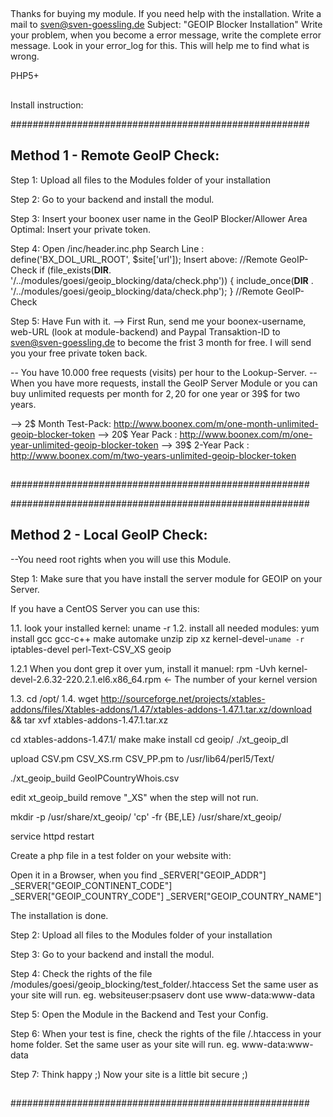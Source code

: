 ## 
Thanks for buying my module.
If you need help with the installation. Write a mail to sven@sven-goessling.de Subject: "GEOIP Blocker Installation" 
Write your problem, when you become a error message, write the complete error message. Look in your error_log for this.
This will help me to find what is wrong.

PHP5+ 

##

Install instruction: 

######################################################
## Method 1 - Remote GeoIP Check:
Step 1:
Upload all files to the Modules folder of your installation

Step 2: Go to your backend and install the modul.

Step 3: Insert your boonex user name in the GeoIP Blocker/Allower Area 
Optimal: Insert your private token.

Step 4:
Open /inc/header.inc.php 
Search Line : define('BX_DOL_URL_ROOT', $site['url']);
Insert above:
//Remote GeoIP-Check
if (file_exists(__DIR__. '/../modules/goesi/geoip_blocking/data/check.php')) {
	include_once(__DIR__ . '/../modules/goesi/geoip_blocking/data/check.php');
}
//Remote GeoIP-Check

Step 5: Have Fun with it.
--> First Run, send me your boonex-username, web-URL (look at module-backend) and Paypal Transaktion-ID to sven@sven-goessling.de to become the frist 3 month for free.
    I will send you your free private token back.

-- You have 10.000 free requests (visits) per hour to the Lookup-Server.
-- When you have more requests, install the GeoIP Server Module or you can buy unlimited requests per month for 2$, 20$ for one year or 39$ for two years.

--> 2$ Month Test-Pack: http://www.boonex.com/m/one-month-unlimited-geoip-blocker-token
--> 20$ Year Pack : http://www.boonex.com/m/one-year-unlimited-geoip-blocker-token
--> 39$ 2-Year Pack : http://www.boonex.com/m/two-years-unlimited-geoip-blocker-token
##
######################################################

######################################################
## Method 2 - Local GeoIP Check:
--You need root rights when you will use this Module.

Step 1: 
Make sure that you have install the server module for GEOIP on your Server.

If you have a CentOS Server you can use this:

1.1. look your installed kernel: uname -r
1.2. install all needed modules: yum install gcc gcc-c++ make automake unzip zip xz kernel-devel-`uname -r` iptables-devel perl-Text-CSV_XS geoip

1.2.1
When you dont grep it over yum, install it manuel: rpm -Uvh kernel-devel-2.6.32-220.2.1.el6.x86_64.rpm  <- The number of your kernel version

1.3. cd /opt/
1.4. wget http://sourceforge.net/projects/xtables-addons/files/Xtables-addons/1.47/xtables-addons-1.47.1.tar.xz/download && tar xvf xtables-addons-1.47.1.tar.xz

cd xtables-addons-1.47.1/
make
make install
cd geoip/
./xt_geoip_dl

upload CSV.pm CSV_XS.rm CSV_PP.pm to /usr/lib64/perl5/Text/

./xt_geoip_build GeoIPCountryWhois.csv

edit xt_geoip_build remove "_XS" when the step will not run.

mkdir -p /usr/share/xt_geoip/
'cp' -fr {BE,LE} /usr/share/xt_geoip/

service httpd restart

Create a php file in a test folder on your website with:
<?php
phpinfo();
?>

Open it in a Browser, when you find 
_SERVER["GEOIP_ADDR"]	
_SERVER["GEOIP_CONTINENT_CODE"]
_SERVER["GEOIP_COUNTRY_CODE"]
_SERVER["GEOIP_COUNTRY_NAME"]

The installation is done.

Step 2:
Upload all files to the Modules folder of your installation

Step 3: Go to your backend and install the modul.

Step 4: Check the rights of the file /modules/goesi/geoip_blocking/test_folder/.htaccess
Set the same user as your site will run. eg. websiteuser:psaserv   dont use www-data:www-data

Step 5: Open the Module in the Backend and Test your Config.

Step 6: When your test is fine, check the rights of the file /.htaccess in your home folder.
Set the same user as your site will run. eg. www-data:www-data

Step 7: Think happy ;) Now your site is a little bit secure ;)
##
######################################################